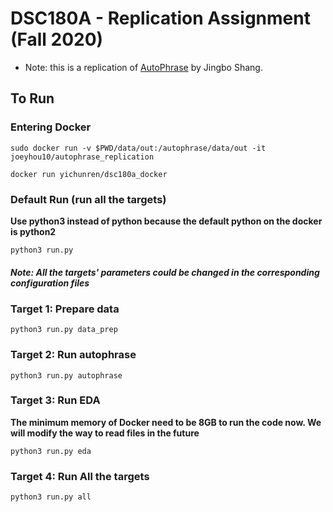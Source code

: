 # DSC180A - Replication Assignment (Fall 2020)
- Note: this is a replication of [AutoPhrase](https://github.com/shangjingbo1226/AutoPhrase) by Jingbo Shang.

## To Run

### Entering Docker
```
sudo docker run -v $PWD/data/out:/autophrase/data/out -it joeyhou10/autophrase_replication

docker run yichunren/dsc180a_docker

```

### Default Run (run all the targets)
**Use python3 instead of python because the default python on the docker is python2**
```
python3 run.py
```
##### Note: All the targets' parameters could be changed in the corresponding configuration files
### Target 1: Prepare data
```
python3 run.py data_prep
```
### Target 2: Run autophrase
```
python3 run.py autophrase
```
### Target 3: Run EDA
**The minimum memory of Docker need to be 8GB to run the code now. We will modify the way to read files in the future**
```
python3 run.py eda
```
### Target 4: Run All the targets
```
python3 run.py all
```
